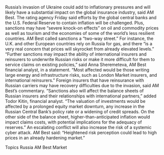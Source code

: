 Russia’s invasion of Ukraine could add to inflationary pressures and will likely have a substantial impact on the global insurance industry, said AM Best.
The rating agency Friday said efforts by the global central banks and the U.S. Federal Reserve to contain inflation will be challenged. Plus, sanctions may have “severe knock-on effects” on oil and commodity prices as well as tourism and the economies of some of the world’s less resilient countries.
AM Best called sanctions a “two-way street.” For instance, the U.K. and other European countries rely on Russia for gas, and there “is a very real concern that prices will skyrocket from already elevated levels.”
“Further sanctions may impact the ability of international insurers and reinsurers to underwrite Russian risks or make it more difficult for them to service claims on existing policies,” said Anna Sheremeteva, AM Best financial analyst, in a statement. “Most affected would be those writing large energy and infrastructure risks, such as London Market insurers, and international reinsurers.”
Foreign insurers that have reinsurance with Russian carriers may have recovery difficulties due to the invasion, said AM Best’s commentary.
“Sanctions also will affect the balance sheets of Russian insurers and their relationships with international partners,” added Todor Kitin, financial analyst. “The valuation of investments would be affected by a prolonged equity market downturn, any increase in the Russian Central Bank’s policy rate or a widening of credit spreads. On the other side of the balance sheet, higher-than-anticipated inflation would impact claims costs, with potential implications for the adequacy of reserves.”
An escalating conflict will also increase the risk of a systemic cyber attack. AM Best said: “Heightened risk perception could lead to high prices in an already hardening market.”

Topics
Russia
AM Best
Market
